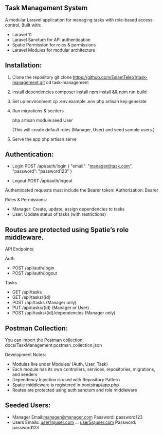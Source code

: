 ## Task Management System

A modular Laravel application for managing tasks with role-based access control.
Built with:
- Laravel 11
- Laravel Sanctum for API authentication
- Spatie Permission for roles & permissions
- Laravel Modules for modular architecture

## Installation:

1. Clone the repository
   git clone https://github.com/EslamTeleb1/task-management.git
   cd task-management

2. Install dependencies
   composer install
   npm install && npm run build

3. Set up environment
   cp .env.example .env
   php artisan key:generate

4. Run migrations & seeders

     php artisan module:seed User 

   (This will create default roles (Manager, User) and seed sample users.)


5. Serve the app
   php artisan serve

## Authentication:

- Login
  POST /api/auth/login
  {
    "email": "manager@task.com",
    "password": "password123"
  }

- Logout
  POST /api/auth/logout

Authenticated requests must include the Bearer token:
Authorization: Bearer <token>

Roles & Permissions:

- Manager: Create, update, assign dependencies to tasks
- User: Update status of tasks (with restrictions)

## Routes are protected using Spatie’s role middleware.

API Endpoints:

Auth
- POST /api/auth/login
- POST /api/auth/logout

Tasks
- GET /api/tasks
- GET /api/tasks/{id}
- POST /api/tasks (Manager only)
- PUT /api/tasks/{id} (Manager or User)
- POST /api/tasks/{id}/dependencies (Manager only)

## Postman Collection:

You can import the Postman collection:
docs/TaskManagement.postman_collection.json

Development Notes:

- Modules live under Modules/ (Auth, User, Task)
- Each module has its own controllers, services, repositories, migrations, and seeders
- Dependency Injection is used with Repository Pattern
- Spatie middleware is registered in bootstrap/app.php
- Routes are protected using auth:sanctum and role middleware

## Seeded Users:

- Manager
  Email:manager@manager.com
  Password: password123
- Users
  Emails: user1@user.com … user5@user.com
  Password: password123


